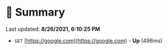 # 📖 Summary
Last updated: **8/26/2021, 6:10:25 PM**

- `GET` [https://google.com](https://google.com) - **Up** (496ms)
